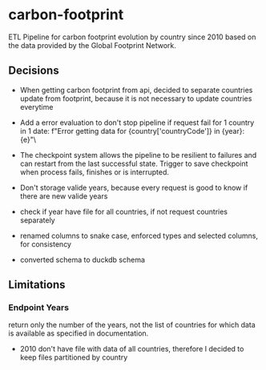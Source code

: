 # carbon-footprint
ETL Pipeline for carbon footprint evolution by country since 2010 based on the data provided by the Global Footprint Network.

## Decisions

- When getting carbon footprint from api, decided to separate countries update from footprint, because it is not necessary to update countries everytime
- Add a error evaluation to don't stop pipeline if request fail for 1 country in 1 date:
    f"Error getting data for {country['countryCode']} in {year}: {e}"\

- The checkpoint system allows the pipeline to be resilient to failures and can restart from the last successful state. Trigger to save checkpoint when process fails, finishes or is interrupted.
- Don't storage valide years, because every request is good to know if there are new valide years
- check if year have file for all countries, if not request countries separately
- renamed columns to snake case, enforced types and selected columns, for consistency
- converted schema to duckdb schema

## Limitations

### Endpoint Years
return only the number of the years, not the list of countries for which data is available as specified in documentation.

- 2010 don't have file with data of all countries, therefore I decided to keep files partitioned by country